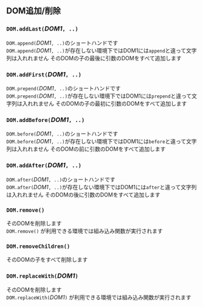 ## DOM追加/削除
### `DOM.addLast(`*DOM1*`, ..)`
`DOM.append(`*DOM1*`, ..)`のショートハンドです  
`DOM.append(`*DOM1*`, ..)`が存在しない環境下ではDOM1には`append`と違って文字列は入れれません
そのDOMの子の最後に引数のDOMをすべて追加します

### `DOM.addFirst(`*DOM1*`, ..)`
`DOM.prepend(`*DOM1*`, ..)`のショートハンドです  
`DOM.prepend(`*DOM1*`, ..)`が存在しない環境下ではDOM1には`prepend`と違って文字列は入れれません
そのDOMの子の最初に引数のDOMをすべて追加します

### `DOM.addBefore(`*DOM1*`, ..)`
`DOM.before(`*DOM1*`, ..)`のショートハンドです  
`DOM.before(`*DOM1*`, ..)`が存在しない環境下ではDOM1には`before`と違って文字列は入れれません
そのDOMの前に引数のDOMをすべて追加します

### `DOM.addAfter(`*DOM1*`, ..)`
`DOM.after(`*DOM1*`, ..)`のショートハンドです  
`DOM.after(`*DOM1*`, ..)`が存在しない環境下ではDOM1には`after`と違って文字列は入れれません
そのDOMの後に引数のDOMをすべて追加します

### `DOM.remove()`
そのDOMを削除します  
`DOM.remove()` が利用できる環境では組み込み関数が実行されます

### `DOM.removeChildren()`
そのDOMの子をすべて削除します  

### `DOM.replaceWith(`*DOM1*`)`
そのDOMを削除します  
`DOM.replaceWith(`*DOM1*`)` が利用できる環境では組み込み関数が実行されます
